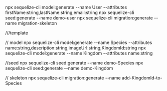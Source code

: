 npx sequelize-cli model:generate --name User --attributes firstName:string,lastName:string,email:string
npx sequelize-cli seed:generate --name demo-user
npx sequelize-cli migration:generate --name migration-skeleton


///template


// model
npx sequelize-cli model:generate --name Species --attributes name:string,description:string,imageUrl:string;KingdomId:string
npx sequelize-cli model:generate --name Kingdom --attributes name:string


//seed
npx sequelize-cli seed:generate --name demo-Species
npx sequelize-cli seed:generate --name demo-Kingdom


// skeleton
npx sequelize-cli migration:generate --name add-KingdomId-to-Species





